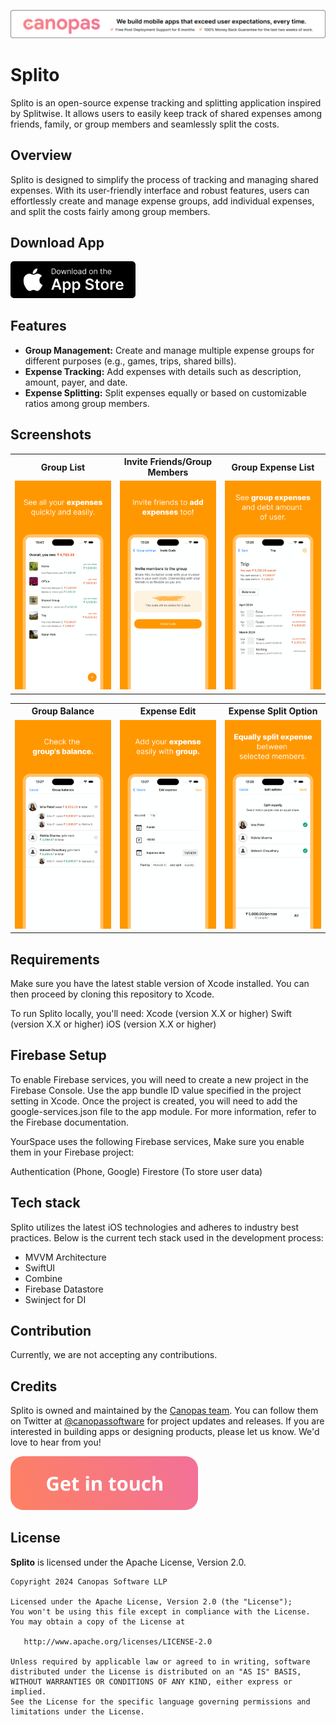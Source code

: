 <p align="center"> <a href="https://canopas.com/contact"> <img src="./Screenshots/banner.png"></a></p>

# Splito
Splito is an open-source expense tracking and splitting application inspired by Splitwise. It allows users to easily keep track of shared expenses among friends, family, or group members and seamlessly split the costs.

## Overview
Splito is designed to simplify the process of tracking and managing shared expenses. With its user-friendly interface and robust features, users can effortlessly create and manage expense groups, add individual expenses, and split the costs fairly among group members.

## Download App
<img src="./Screenshots/AppStore.png" width="200"></img>

## Features
- **Group Management:** Create and manage multiple expense groups for different purposes (e.g., games, trips, shared bills).
- **Expense Tracking:** Add expenses with details such as description, amount, payer, and date.
- **Expense Splitting:** Split expenses equally or based on customizable ratios among group members.

## Screenshots
<table>
  <tr>
    <th width="32%" > Group List </th>
    <th width="32%" > Invite Friends/Group Members </th>
    <th width="32%"> Group Expense List </th>
  </tr>
  <tr>
    <td> <img src="./Screenshots/GroupList.png" /> </td>
    <td> <img src="./Screenshots/InviteCode.png"/> </td>
    <td> <img src="./Screenshots/ExpenseList.png"/> </td>
  </tr>  
</table>
<table>
  <tr>
    <th width="32%"> Group Balance </th>
    <th width="32%"> Expense Edit </th>
    <th width="32%"> Expense Split Option </th>
  </tr>
  <tr>
    <td> <img src="./Screenshots/GroupBalance.png"/> </td>
    <td> <img src="./Screenshots/EditExpense.png"/> </td>
    <td> <img src="./Screenshots/SplitOption.png"/> </td>
  </tr>  
</table>

## Requirements
Make sure you have the latest stable version of Xcode installed. You can then proceed by cloning this repository to Xcode.

To run Splito locally, you'll need:
Xcode (version X.X or higher)
Swift (version X.X or higher)
iOS (version X.X or higher)

## Firebase Setup

To enable Firebase services, you will need to create a new project in the Firebase Console. Use the app bundle ID value specified in the project setting in Xcode. Once the project is created, you will need to add the google-services.json file to the app module. For more information, refer to the Firebase documentation.

YourSpace uses the following Firebase services, Make sure you enable them in your Firebase project:

Authentication (Phone, Google)
Firestore (To store user data)


## Tech stack
Splito utilizes the latest iOS technologies and adheres to industry best practices. Below is the current tech stack used in the development process:
- MVVM Architecture
- SwiftUI
- Combine
- Firebase Datastore
- Swinject for DI

## Contribution
Currently, we are not accepting any contributions.

## Credits
Splito is owned and maintained by the [Canopas team](https://canopas.com/). You can follow them on Twitter at [@canopassoftware](https://twitter.com/canopassoftware) for project updates and releases. If you are interested in building apps or designing products, please let us know. We'd love to hear from you!

<a href="https://canopas.com/contact"><img src="./Screenshots/cta.png" width=300></a>

## License

**Splito** is licensed under the Apache License, Version 2.0.

```
Copyright 2024 Canopas Software LLP

Licensed under the Apache License, Version 2.0 (the "License");
You won't be using this file except in compliance with the License.
You may obtain a copy of the License at

   http://www.apache.org/licenses/LICENSE-2.0

Unless required by applicable law or agreed to in writing, software
distributed under the License is distributed on an "AS IS" BASIS,
WITHOUT WARRANTIES OR CONDITIONS OF ANY KIND, either express or implied.
See the License for the specific language governing permissions and
limitations under the License.
```
